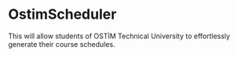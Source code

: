 # OstimScheduler
This will allow students of OSTİM Technical University to effortlessly generate their course schedules.
